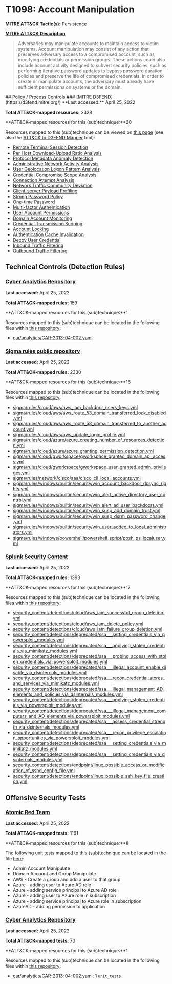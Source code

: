 # T1098: Account Manipulation
**MITRE ATT&CK Tactic(s):** Persistence

**[MITRE ATT&CK Description](https://attack.mitre.org/techniques/T1098)**
<blockquote>Adversaries may manipulate accounts to maintain access to victim systems. Account manipulation may consist of any action that preserves adversary access to a compromised account, such as modifying credentials or permission groups. These actions could also include account activity designed to subvert security policies, such as performing iterative password updates to bypass password duration policies and preserve the life of compromised credentials. In order to create or manipulate accounts, the adversary must already have sufficient permissions on systems or the domain.</blockquote>
## Policy / Process Controls
### [MITRE D3FEND](https://d3fend.mitre.org/)
**Last accessed:** April 25, 2022

**Total ATT&CK-mapped resources:** 2328

**ATT&CK-mapped resources for this (sub)technique:**20

Resources mapped to this (sub)technique can be viewed on [this page](https://d3fend.mitre.org/) (see also the [ATT&CK to D3FEND Mapper](https://d3fend.mitre.org/tools/attack-mapper) tool):

* [Remote Terminal Session Detection](https://d3fend.mitre.org/techniques/d3f:RemoteTerminalSessionDetection)
* [Per Host Download-Upload Ratio Analysis](https://d3fend.mitre.org/techniques/d3f:PerHostDownload-UploadRatioAnalysis)
* [Protocol Metadata Anomaly Detection](https://d3fend.mitre.org/techniques/d3f:ProtocolMetadataAnomalyDetection)
* [Administrative Network Activity Analysis](https://d3fend.mitre.org/techniques/d3f:AdministrativeNetworkActivityAnalysis)
* [User Geolocation Logon Pattern Analysis](https://d3fend.mitre.org/techniques/d3f:UserGeolocationLogonPatternAnalysis)
* [Credential Compromise Scope Analysis](https://d3fend.mitre.org/techniques/d3f:CredentialCompromiseScopeAnalysis)
* [Connection Attempt Analysis](https://d3fend.mitre.org/techniques/d3f:ConnectionAttemptAnalysis)
* [Network Traffic Community Deviation](https://d3fend.mitre.org/techniques/d3f:NetworkTrafficCommunityDeviation)
* [Client-server Payload Profiling](https://d3fend.mitre.org/techniques/d3f:Client-serverPayloadProfiling)
* [Strong Password Policy](https://d3fend.mitre.org/techniques/d3f:StrongPasswordPolicy)
* [One-time Password](https://d3fend.mitre.org/techniques/d3f:One-timePassword)
* [Multi-factor Authentication](https://d3fend.mitre.org/techniques/d3f:Multi-factorAuthentication)
* [User Account Permissions](https://d3fend.mitre.org/techniques/d3f:UserAccountPermissions)
* [Domain Account Monitoring](https://d3fend.mitre.org/techniques/d3f:DomainAccountMonitoring)
* [Credential Transmission Scoping](https://d3fend.mitre.org/techniques/d3f:CredentialTransmissionScoping)
* [Account Locking](https://d3fend.mitre.org/techniques/d3f:AccountLocking)
* [Authentication Cache Invalidation](https://d3fend.mitre.org/techniques/d3f:AuthenticationCacheInvalidation)
* [Decoy User Credential](https://d3fend.mitre.org/techniques/d3f:DecoyUserCredential)
* [Inbound Traffic Filtering](https://d3fend.mitre.org/techniques/d3f:InboundTrafficFiltering)
* [Outbound Traffic Filtering](https://d3fend.mitre.org/techniques/d3f:OutboundTrafficFiltering)

## Technical Controls (Detection Rules)
### [Cyber Analytics Repository](https://car.mitre.org)
**Last accessed:** April 25, 2022

**Total ATT&CK-mapped rules:** 159

**ATT&CK-mapped resources for this (sub)technique:**1

Resources mapped to this (sub)technique can be located in the following files within [this repository](https://github.com/mitre-attack/car/blob/master/analytics):

* [car/analytics/CAR-2013-04-002.yaml](https://github.com/mitre-attack/car/blob/master/analytics/CAR-2013-04-002.yaml)

### [Sigma rules public repository](https://github.com/SigmaHQ/sigma)
**Last accessed:** April 25, 2022

**Total ATT&CK-mapped rules:** 2330

**ATT&CK-mapped resources for this (sub)technique:**16

Resources mapped to this (sub)technique can be located in the following files within [this repository](https://github.com/SigmaHQ/sigma/tree/master/rules):

* [sigma/rules/cloud/aws/aws_iam_backdoor_users_keys.yml](https://github.com/SigmaHQ/sigma/blob/master/rules/cloud/aws/aws_iam_backdoor_users_keys.yml)
* [sigma/rules/cloud/aws/aws_route_53_domain_transferred_lock_disabled.yml](https://github.com/SigmaHQ/sigma/blob/master/rules/cloud/aws/aws_route_53_domain_transferred_lock_disabled.yml)
* [sigma/rules/cloud/aws/aws_route_53_domain_transferred_to_another_account.yml](https://github.com/SigmaHQ/sigma/blob/master/rules/cloud/aws/aws_route_53_domain_transferred_to_another_account.yml)
* [sigma/rules/cloud/aws/aws_update_login_profile.yml](https://github.com/SigmaHQ/sigma/blob/master/rules/cloud/aws/aws_update_login_profile.yml)
* [sigma/rules/cloud/azure/azure_creating_number_of_resources_detection.yml](https://github.com/SigmaHQ/sigma/blob/master/rules/cloud/azure/azure_creating_number_of_resources_detection.yml)
* [sigma/rules/cloud/azure/azure_granting_permission_detection.yml](https://github.com/SigmaHQ/sigma/blob/master/rules/cloud/azure/azure_granting_permission_detection.yml)
* [sigma/rules/cloud/gworkspace/gworkspace_granted_domain_api_access.yml](https://github.com/SigmaHQ/sigma/blob/master/rules/cloud/gworkspace/gworkspace_granted_domain_api_access.yml)
* [sigma/rules/cloud/gworkspace/gworkspace_user_granted_admin_privileges.yml](https://github.com/SigmaHQ/sigma/blob/master/rules/cloud/gworkspace/gworkspace_user_granted_admin_privileges.yml)
* [sigma/rules/network/cisco/aaa/cisco_cli_local_accounts.yml](https://github.com/SigmaHQ/sigma/blob/master/rules/network/cisco/aaa/cisco_cli_local_accounts.yml)
* [sigma/rules/windows/builtin/security/win_account_backdoor_dcsync_rights.yml](https://github.com/SigmaHQ/sigma/blob/master/rules/windows/builtin/security/win_account_backdoor_dcsync_rights.yml)
* [sigma/rules/windows/builtin/security/win_alert_active_directory_user_control.yml](https://github.com/SigmaHQ/sigma/blob/master/rules/windows/builtin/security/win_alert_active_directory_user_control.yml)
* [sigma/rules/windows/builtin/security/win_alert_ad_user_backdoors.yml](https://github.com/SigmaHQ/sigma/blob/master/rules/windows/builtin/security/win_alert_ad_user_backdoors.yml)
* [sigma/rules/windows/builtin/security/win_susp_add_domain_trust.yml](https://github.com/SigmaHQ/sigma/blob/master/rules/windows/builtin/security/win_susp_add_domain_trust.yml)
* [sigma/rules/windows/builtin/security/win_susp_dsrm_password_change.yml](https://github.com/SigmaHQ/sigma/blob/master/rules/windows/builtin/security/win_susp_dsrm_password_change.yml)
* [sigma/rules/windows/builtin/security/win_user_added_to_local_administrators.yml](https://github.com/SigmaHQ/sigma/blob/master/rules/windows/builtin/security/win_user_added_to_local_administrators.yml)
* [sigma/rules/windows/powershell/powershell_script/posh_ps_localuser.yml](https://github.com/SigmaHQ/sigma/blob/master/rules/windows/powershell/powershell_script/posh_ps_localuser.yml)

### [Splunk Security Content](https://github.com/splunk/security_content)
**Last accessed:** April 25, 2022

**Total ATT&CK-mapped rules:** 1393

**ATT&CK-mapped resources for this (sub)technique:**17

Resources mapped to this (sub)technique can be located in the following files within [this repository](https://github.com/splunk/security_content/tree/develop/detections):

* [security_content/detections/cloud/aws_iam_successful_group_deletion.yml](https://github.com/splunk/security_content/blob/develop/detections/cloud/aws_iam_successful_group_deletion.yml)
* [security_content/detections/cloud/aws_iam_delete_policy.yml](https://github.com/splunk/security_content/blob/develop/detections/cloud/aws_iam_delete_policy.yml)
* [security_content/detections/cloud/aws_iam_failure_group_deletion.yml](https://github.com/splunk/security_content/blob/develop/detections/cloud/aws_iam_failure_group_deletion.yml)
* [security_content/detections/deprecated/ssa___setting_credentials_via_powersploit_modules.yml](https://github.com/splunk/security_content/blob/develop/detections/deprecated/ssa___setting_credentials_via_powersploit_modules.yml)
* [security_content/detections/deprecated/ssa___applying_stolen_credentials_via_mimikatz_modules.yml](https://github.com/splunk/security_content/blob/develop/detections/deprecated/ssa___applying_stolen_credentials_via_mimikatz_modules.yml)
* [security_content/detections/deprecated/ssa___probing_access_with_stolen_credentials_via_powersploit_modules.yml](https://github.com/splunk/security_content/blob/develop/detections/deprecated/ssa___probing_access_with_stolen_credentials_via_powersploit_modules.yml)
* [security_content/detections/deprecated/ssa___illegal_account_enable_disable_via_dsinternals_modules.yml](https://github.com/splunk/security_content/blob/develop/detections/deprecated/ssa___illegal_account_enable_disable_via_dsinternals_modules.yml)
* [security_content/detections/deprecated/ssa___recon_credential_stores_and_services_via_mimikatz_modules.yml](https://github.com/splunk/security_content/blob/develop/detections/deprecated/ssa___recon_credential_stores_and_services_via_mimikatz_modules.yml)
* [security_content/detections/deprecated/ssa___illegal_management_AD_elements_and_policies_via_dsinternals_modules.yml](https://github.com/splunk/security_content/blob/develop/detections/deprecated/ssa___illegal_management_AD_elements_and_policies_via_dsinternals_modules.yml)
* [security_content/detections/deprecated/ssa___applying_stolen_credentials_via_powersploit_modules.yml](https://github.com/splunk/security_content/blob/develop/detections/deprecated/ssa___applying_stolen_credentials_via_powersploit_modules.yml)
* [security_content/detections/deprecated/ssa___illegal_management_computers_and_AD_elements_via_powersploit_modules.yml](https://github.com/splunk/security_content/blob/develop/detections/deprecated/ssa___illegal_management_computers_and_AD_elements_via_powersploit_modules.yml)
* [security_content/detections/deprecated/ssa___assess_credential_strength_via_dsinternals_modules.yml](https://github.com/splunk/security_content/blob/develop/detections/deprecated/ssa___assess_credential_strength_via_dsinternals_modules.yml)
* [security_content/detections/deprecated/ssa___recon_privilege_escalation_opportunities_via_powersploit_modules.yml](https://github.com/splunk/security_content/blob/develop/detections/deprecated/ssa___recon_privilege_escalation_opportunities_via_powersploit_modules.yml)
* [security_content/detections/deprecated/ssa___setting_credentials_via_mimikatz_modules.yml](https://github.com/splunk/security_content/blob/develop/detections/deprecated/ssa___setting_credentials_via_mimikatz_modules.yml)
* [security_content/detections/deprecated/ssa___setting_credentials_via_dsinternals_modules.yml](https://github.com/splunk/security_content/blob/develop/detections/deprecated/ssa___setting_credentials_via_dsinternals_modules.yml)
* [security_content/detections/endpoint/linux_possible_access_or_modification_of_sshd_config_file.yml](https://github.com/splunk/security_content/blob/develop/detections/endpoint/linux_possible_access_or_modification_of_sshd_config_file.yml)
* [security_content/detections/endpoint/linux_possible_ssh_key_file_creation.yml](https://github.com/splunk/security_content/blob/develop/detections/endpoint/linux_possible_ssh_key_file_creation.yml)


## Offensive Security Tests
### [Atomic Red Team](https://github.com/redcanaryco/atomic-red-team)
**Last accessed:** April 25, 2022

**Total ATT&CK-mapped tests:** 1161

**ATT&CK-mapped resources for this (sub)technique:**8

The following unit tests mapped to this (sub)technique can be located in the file [here](https://github.com/redcanaryco/atomic-red-team/tree/master/atomics/T1098/T1098.yaml):

* Admin Account Manipulate
* Domain Account and Group Manipulate
* AWS - Create a group and add a user to that group
* Azure - adding user to Azure AD role
* Azure - adding service principal to Azure AD role
* Azure - adding user to Azure role in subscription
* Azure - adding service principal to Azure role in subscription
* AzureAD - adding permission to application

### [Cyber Analytics Repository](https://car.mitre.org)
**Last accessed:** April 25, 2022

**Total ATT&CK-mapped tests:** 70

**ATT&CK-mapped resources for this (sub)technique:**1

Resources mapped to this (sub)technique can be located in the following files within [this repository](https://github.com/mitre-attack/car/blob/master/analytics):

* [car/analytics/CAR-2013-04-002.yaml](https://github.com/mitre-attack/car/blob/master/analytics/CAR-2013-04-002.yaml): 1 <code>unit_tests</code>

